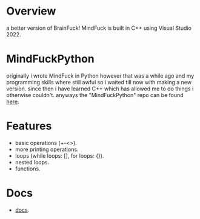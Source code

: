 # Overview
a better version of BrainFuck! MindFuck is built in C++ using Visual Studio 2022.<br>

# MindFuckPython
originally i wrote MindFuck in Python however that was a while ago and my programming skills where still awful so i waited till now with making a new version.
since then i have learned C++ which has allowed me to do things i otherwise couldn't. anyways the "MindFuckPython" repo can be found [here](https://github.com/DanishCraftYT/MindFuckPython).<br>

# Features
* basic operations (+-<>).<br>
* more printing operations.<br>
* loops (while loops: [], for loops: {}).<br>
* nested loops.<br>
* functions.<br>

# Docs

* [docs](https://github.com/DanishCraftYT/MindFuck/tree/master/docs).<br>
